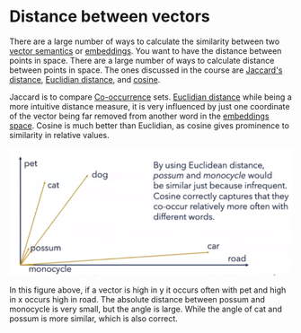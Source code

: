 # Distance between vectors 
There are a large number of ways to calculate the similarity between two [vector semantics](Vector%20semantics.md) or [embeddings](Embeddings.md). You want to have the distance between points in space. There are a large number of ways to calculate distance between points in space. The ones discussed in the course are [Jaccard's distance](Jaccard's%20distance.md), [Euclidian distance](Euclidian%20distance.md),  and [cosine](Cosine.md).

Jaccard is to compare [Co-occurrence](Co-occurrence.md) sets.  [Euclidian distance](Euclidian%20distance.md) while being a more intuitive distance measure, it is very  influenced by just one coordinate of the vector being far removed from another word in the [embeddings space](Embeddings.md). Cosine is much better than Euclidian, as cosine gives prominence to similarity in relative values.

![Cosine vs Euclidian](../images/Pasted%20image%2020220602232429.png)

In this figure above, if a vector is high in y it occurs often with pet and high in x occurs high in road.  The absolute distance between possum and monocycle is very small, but the angle is large. While the angle of cat and possum is more similar, which is also correct.  